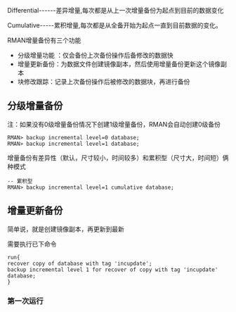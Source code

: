 Differential------差异增量,每次都是从上一次增量备份为起点到目前的数据变化

Cumulative-----累积增量,每次都是从全备开始为起点一直到目前数据的变化。



RMAN增量备份有三个功能

- 分级增量功能 ：仅会备份上次备份操作后备修改的数据快
- 增量更新备份：为数据文件创建镜像副本，然后使用增量备份更新这个镜像副本
- 块修改跟踪：记录上次备份操作后被修改的数据块，再进行备份



## 分级增量备份

注：如果没有0级增量备份情况下创建1级增量备份，RMAN会自动创建0级备份

```
RMAN> backup incremental level=0 database;
RMAN> backup incremental level=1 database;
```

增量备份有差异性（默认，尺寸较小，时间较多）和累积型（尺寸大，时间短）俩种模式

```
-- 累积型
RMAN> backup incremental level=1 cumulative database;
```

## 增量更新备份

简单说，就是创建镜像副本，再更新到最新

需要执行已下命令

```
run{
recover copy of database with tag 'incupdate';
backup incremental level 1 for recover of copy with tag 'incupdate' database;
}
```

### 第一次运行

